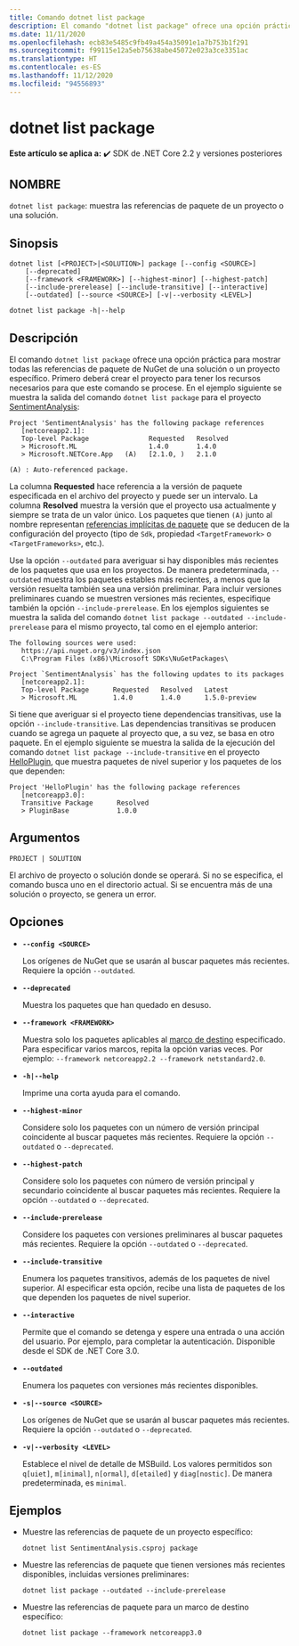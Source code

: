 ```yaml
---
title: Comando dotnet list package
description: El comando "dotnet list package" ofrece una opción práctica para mostrar las referencias de paquete de un proyecto o una solución.
ms.date: 11/11/2020
ms.openlocfilehash: ecb83e5485c9fb49a454a35091e1a7b753b1f291
ms.sourcegitcommit: f99115e12a5eb75638abe45072e023a3ce3351ac
ms.translationtype: HT
ms.contentlocale: es-ES
ms.lasthandoff: 11/12/2020
ms.locfileid: "94556893"
---
```

# <a name="dotnet-list-package"></a>dotnet list package

**Este artículo se aplica a:** ✔️ SDK de .NET Core 2.2 y versiones posteriores

## <a name="name"></a>NOMBRE

`dotnet list package`: muestra las referencias de paquete de un proyecto o una solución.

## <a name="synopsis"></a>Sinopsis

```dotnetcli
dotnet list [<PROJECT>|<SOLUTION>] package [--config <SOURCE>]
    [--deprecated]
    [--framework <FRAMEWORK>] [--highest-minor] [--highest-patch]
    [--include-prerelease] [--include-transitive] [--interactive]
    [--outdated] [--source <SOURCE>] [-v|--verbosity <LEVEL>]

dotnet list package -h|--help
```

## <a name="description"></a>Descripción

El comando `dotnet list package` ofrece una opción práctica para mostrar todas las referencias de paquete de NuGet de una solución o un proyecto específico. Primero deberá crear el proyecto para tener los recursos necesarios para que este comando se procese. En el ejemplo siguiente se muestra la salida del comando `dotnet list package` para el proyecto [SentimentAnalysis](https://github.com/dotnet/samples/tree/master/machine-learning/tutorials/SentimentAnalysis):

```output
Project 'SentimentAnalysis' has the following package references
   [netcoreapp2.1]:
   Top-level Package               Requested   Resolved
   > Microsoft.ML                  1.4.0       1.4.0
   > Microsoft.NETCore.App   (A)   [2.1.0, )   2.1.0

(A) : Auto-referenced package.
```

La columna **Requested** hace referencia a la versión de paquete especificada en el archivo del proyecto y puede ser un intervalo. La columna **Resolved** muestra la versión que el proyecto usa actualmente y siempre se trata de un valor único. Los paquetes que tienen `(A)` junto al nombre representan [referencias implícitas de paquete](csproj.md#implicit-package-references) que se deducen de la configuración del proyecto (tipo de `Sdk`, propiedad `<TargetFramework>` o `<TargetFrameworks>`, etc.).

Use la opción `--outdated` para averiguar si hay disponibles más recientes de los paquetes que usa en los proyectos. De manera predeterminada, `--outdated` muestra los paquetes estables más recientes, a menos que la versión resuelta también sea una versión preliminar. Para incluir versiones preliminares cuando se muestren versiones más recientes, especifique también la opción `--include-prerelease`. En los ejemplos siguientes se muestra la salida del comando `dotnet list package --outdated --include-prerelease` para el mismo proyecto, tal como en el ejemplo anterior:

```output
The following sources were used:
   https://api.nuget.org/v3/index.json
   C:\Program Files (x86)\Microsoft SDKs\NuGetPackages\

Project `SentimentAnalysis` has the following updates to its packages
   [netcoreapp2.1]:
   Top-level Package      Requested   Resolved   Latest
   > Microsoft.ML         1.4.0       1.4.0      1.5.0-preview
```

Si tiene que averiguar si el proyecto tiene dependencias transitivas, use la opción `--include-transitive`. Las dependencias transitivas se producen cuando se agrega un paquete al proyecto que, a su vez, se basa en otro paquete. En el ejemplo siguiente se muestra la salida de la ejecución del comando `dotnet list package --include-transitive` en el proyecto [HelloPlugin](https://github.com/dotnet/samples/tree/master/core/extensions/AppWithPlugin/HelloPlugin), que muestra paquetes de nivel superior y los paquetes de los que dependen:

```output
Project 'HelloPlugin' has the following package references
   [netcoreapp3.0]:
   Transitive Package      Resolved
   > PluginBase            1.0.0
```

## <a name="arguments"></a>Argumentos

`PROJECT | SOLUTION`

El archivo de proyecto o solución donde se operará. Si no se especifica, el comando busca uno en el directorio actual. Si se encuentra más de una solución o proyecto, se genera un error.

## <a name="options"></a>Opciones

- **`--config <SOURCE>`**

  Los orígenes de NuGet que se usarán al buscar paquetes más recientes. Requiere la opción `--outdated`.

- **`--deprecated`**

  Muestra los paquetes que han quedado en desuso.

- **`--framework <FRAMEWORK>`**

  Muestra solo los paquetes aplicables al [marco de destino](../../standard/frameworks.md) especificado. Para especificar varios marcos, repita la opción varias veces. Por ejemplo: `--framework netcoreapp2.2 --framework netstandard2.0`.

- **`-h|--help`**

  Imprime una corta ayuda para el comando.

- **`--highest-minor`**

  Considere solo los paquetes con un número de versión principal coincidente al buscar paquetes más recientes. Requiere la opción `--outdated` o `--deprecated`.

- **`--highest-patch`**

  Considere solo los paquetes con número de versión principal y secundario coincidente al buscar paquetes más recientes. Requiere la opción `--outdated` o `--deprecated`.

- **`--include-prerelease`**

  Considere los paquetes con versiones preliminares al buscar paquetes más recientes. Requiere la opción `--outdated` o `--deprecated`.

- **`--include-transitive`**

  Enumera los paquetes transitivos, además de los paquetes de nivel superior. Al especificar esta opción, recibe una lista de paquetes de los que dependen los paquetes de nivel superior.

- **`--interactive`**

  Permite que el comando se detenga y espere una entrada o una acción del usuario. Por ejemplo, para completar la autenticación. Disponible desde el SDK de .NET Core 3.0.

- **`--outdated`**

  Enumera los paquetes con versiones más recientes disponibles.

- **`-s|--source <SOURCE>`**

  Los orígenes de NuGet que se usarán al buscar paquetes más recientes. Requiere la opción `--outdated` o `--deprecated`.

- **`-v|--verbosity <LEVEL>`**

  Establece el nivel de detalle de MSBuild. Los valores permitidos son `q[uiet]`, `m[inimal]`, `n[ormal]`, `d[etailed]` y `diag[nostic]`. De manera predeterminada, es `minimal`.

## <a name="examples"></a>Ejemplos

- Muestre las referencias de paquete de un proyecto específico:

  ```dotnetcli
  dotnet list SentimentAnalysis.csproj package
  ```

- Muestre las referencias de paquete que tienen versiones más recientes disponibles, incluidas versiones preliminares:

  ```dotnetcli
  dotnet list package --outdated --include-prerelease
  ```

- Muestre las referencias de paquete para un marco de destino específico:

  ```dotnetcli
  dotnet list package --framework netcoreapp3.0
  ```
